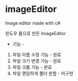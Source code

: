 # imageEditor
 Image editor made with c#
 
 윈도우 폼으로 만든 ImageEditor
 - 기능 -
 1. 파일 이름 수정 기능 - 완료
 2. 파일 크기 변경 기능 - 완료
 3. 파일 크롭 기능 - 완료
 4. 파일 랜덤하게 폴더 분할 - 미구현
